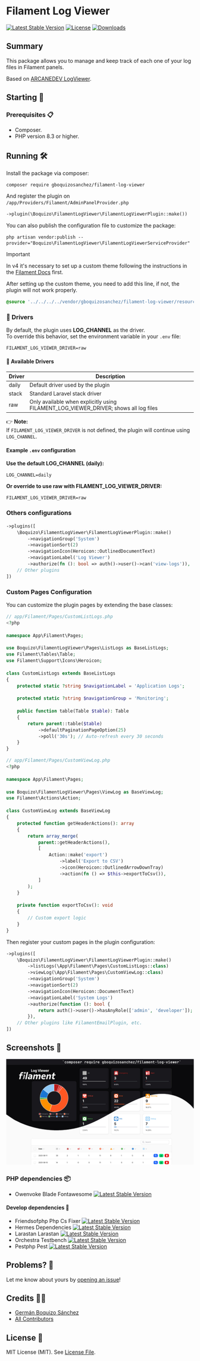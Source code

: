 # Filament Log Viewer

[![Latest Stable Version](https://poser.pugx.org/gboquizosanchez/filament-log-viewer/version.svg)](https://packagist.org/packages/gboquizosanchez/filament-log-viewer)
[![License](https://poser.pugx.org/gboquizosanchez/filament-log-viewer/license.svg)](https://packagist.org/packages/gboquizosanchez/filament-log-viewer)
[![Downloads](https://poser.pugx.org/gboquizosanchez/filament-log-viewer/d/total.svg)](https://packagist.org/packages/gboquizosanchez/filament-log-viewer)

## Summary

This package allows you to manage and keep track of each one of your log files in Filament panels.

Based on [ARCANEDEV LogViewer](https://github.com/ARCANEDEV/LogViewer).

## Starting 🚀

### Prerequisites 📋

- Composer.
- PHP version 8.3 or higher.

## Running 🛠️

Install the package via composer:

```shell
composer require gboquizosanchez/filament-log-viewer
```

And register the plugin on `/app/Providers/Filament/AdminPanelProvider.php`

```php
->plugin(\Boquizo\FilamentLogViewer\FilamentLogViewerPlugin::make())
```

You can also publish the configuration file to customize the package:

```shell
php artisan vendor:publish --provider="Boquizo\FilamentLogViewer\FilamentLogViewerServiceProvider"
```

> [!IMPORTANT]
> In v4 it's necessary to set up a custom theme following the instructions in the [Filament Docs](https://filamentphp.com/docs/4.x/styling/overview#creating-a-custom-theme) first.

After setting up the custom theme, you need to add this line, if not, the plugin will not work properly.

```css
@source '../../../../vendor/gboquizosanchez/filament-log-viewer/resources/views/**/*.blade.php';
```

### 🔧 Drivers

By default, the plugin uses **LOG_CHANNEL** as the driver.  
To override this behavior, set the environment variable in your `.env` file:

```
FILAMENT_LOG_VIEWER_DRIVER=raw
```

#### 📌 Available Drivers
| Driver | Description                                                                          |
|--------|--------------------------------------------------------------------------------------|
| daily  | Default driver used by the plugin                                                    |
| stack  | Standard Laravel stack driver                                                        |
| raw    | Only available when explicitly using FILAMENT_LOG_VIEWER_DRIVER; shows all log files |

👉 **Note:**  
If `FILAMENT_LOG_VIEWER_DRIVER` is not defined, the plugin will continue using `LOG_CHANNEL`.

#### Example `.env` configuration
**Use the default LOG_CHANNEL (daily):**

```
LOG_CHANNEL=daily
```

**Or override to use raw with FILAMENT_LOG_VIEWER_DRIVER:**

```
FILAMENT_LOG_VIEWER_DRIVER=raw
```

### Others configurations

```php
->plugins([
    \Boquizo\FilamentLogViewer\FilamentLogViewerPlugin::make()
        ->navigationGroup('System')
        ->navigationSort(2)
        ->navigationIcon(Heroicon::OutlinedDocumentText)
        ->navigationLabel('Log Viewer')
        ->authorize(fn (): bool => auth()->user()->can('view-logs')),
    // Other plugins
])
```

### Custom Pages Configuration

You can customize the plugin pages by extending the base classes:

```php
// app/Filament/Pages/CustomListLogs.php
<?php

namespace App\Filament\Pages;

use Boquizo\FilamentLogViewer\Pages\ListLogs as BaseListLogs;
use Filament\Tables\Table;
use Filament\Support\Icons\Heroicon;

class CustomListLogs extends BaseListLogs
{
    protected static ?string $navigationLabel = 'Application Logs';
    
    protected static ?string $navigationGroup = 'Monitoring';
    
    public function table(Table $table): Table
    {
        return parent::table($table)
            ->defaultPaginationPageOption(25)
            ->poll('30s'); // Auto-refresh every 30 seconds
    }
}
```

```php
// app/Filament/Pages/CustomViewLog.php
<?php

namespace App\Filament\Pages;

use Boquizo\FilamentLogViewer\Pages\ViewLog as BaseViewLog;
use Filament\Actions\Action;

class CustomViewLog extends BaseViewLog
{
    protected function getHeaderActions(): array
    {
        return array_merge(
            parent::getHeaderActions(),
            [
                Action::make('export')
                    ->label('Export to CSV')
                    ->icon(Heroicon::OutlinedArrowDownTray)
                    ->action(fn () => $this->exportToCsv()),
            ]
        );
    }
    
    private function exportToCsv(): void
    {
        // Custom export logic
    }
}
```

Then register your custom pages in the plugin configuration:

```php
->plugins([
    \Boquizo\FilamentLogViewer\FilamentLogViewerPlugin::make()
        ->listLogs(\App\Filament\Pages\CustomListLogs::class)
        ->viewLog(\App\Filament\Pages\CustomViewLog::class)
        ->navigationGroup('System')
        ->navigationSort(2)
        ->navigationIcon(Heroicon::DocumentText)
        ->navigationLabel('System Logs')
        ->authorize(function (): bool {
            return auth()->user()->hasAnyRole(['admin', 'developer']);
        }),
    // Other plugins like FilamentEmailPlugin, etc.
])
```

## Screenshots 💄

![Panel](https://raw.githubusercontent.com/gboquizosanchez/filament-log-viewer/refs/heads/main/arts/panel.jpg)

### PHP dependencies 📦
- Owenvoke Blade Fontawesome [![Latest Stable Version](https://img.shields.io/badge/stable-v2.9.1-blue)](https://packagist.org/packages/owenvoke/blade-fontawesome)

#### Develop dependencies 🔧
- Friendsofphp Php Cs Fixer [![Latest Stable Version](https://img.shields.io/badge/stable-v3.85.1-blue)](https://packagist.org/packages/friendsofphp/php-cs-fixer)
- Hermes Dependencies [![Latest Stable Version](https://img.shields.io/badge/stable-1.2.0-blue)](https://packagist.org/packages/hermes/dependencies)
- Larastan Larastan [![Latest Stable Version](https://img.shields.io/badge/stable-v2.11.2-blue)](https://packagist.org/packages/larastan/larastan)
- Orchestra Testbench [![Latest Stable Version](https://img.shields.io/badge/stable-v9.14.0-blue)](https://packagist.org/packages/orchestra/testbench)
- Pestphp Pest [![Latest Stable Version](https://img.shields.io/badge/stable-v3.8.2-blue)](https://packagist.org/packages/pestphp/pest)


## Problems? 🚨

Let me know about yours by [opening an issue](https://github.com/gboquizosanchez/filament-log-viewer/issues/new)!

## Credits 🧑‍💻

- [Germán Boquizo Sánchez](mailto:germanboquizosanchez@gmail.com)
- [All Contributors](../../contributors)

## License 📄

MIT License (MIT). See [License File](LICENSE.md).

